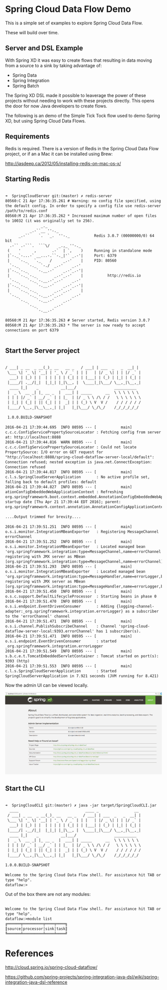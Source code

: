 # Spring Cloud Data Flow Demo
This is a simple set of examples to explore Spring Cloud Data Flow.

These will build over time.

## Server and DSL Example

With Spring XD it was easy to create flows that resulting in data moving from a source to a sink by taking advantage of:

- Spring Data
- Spring Integration
- Spring Batch

The Spring XD DSL made it possible to leaverage the power of these projects without needing to work with these projects directly. This opens the door for now Java developers to create flows.

The following is an demo of the Simple Tick Tock flow used to demo Spring XD, but using Spring Cloud Data Flows.

## Requirements

Redis is required. There is a version of Redis in the Spring Cloud Data Flow project, or if an a Mac it can be installed using Brew:

http://jasdeep.ca/2012/05/installing-redis-on-mac-os-x/

## Starting Redis

```shell

➜  SpringCloudServer git:(master) ✗ redis-server
80560:C 21 Apr 17:36:35.261 # Warning: no config file specified, using the default config. In order to specify a config file use redis-server /path/to/redis.conf
80560:M 21 Apr 17:36:35.262 * Increased maximum number of open files to 10032 (it was originally set to 256).
                _._                                                  
           _.-``__ ''-._                                             
      _.-``    `.  `_.  ''-._           Redis 3.0.7 (00000000/0) 64 bit
  .-`` .-```.  ```\/    _.,_ ''-._                                   
 (    '      ,       .-`  | `,    )     Running in standalone mode
 |`-._`-...-` __...-.``-._|'` _.-'|     Port: 6379
 |    `-._   `._    /     _.-'    |     PID: 80560
  `-._    `-._  `-./  _.-'    _.-'                                   
 |`-._`-._    `-.__.-'    _.-'_.-'|                                  
 |    `-._`-._        _.-'_.-'    |           http://redis.io        
  `-._    `-._`-.__.-'_.-'    _.-'                                   
 |`-._`-._    `-.__.-'    _.-'_.-'|                                  
 |    `-._`-._        _.-'_.-'    |                                  
  `-._    `-._`-.__.-'_.-'    _.-'                                   
      `-._    `-.__.-'    _.-'                                       
          `-._        _.-'                                           
              `-.__.-'                                               

80560:M 21 Apr 17:36:35.263 # Server started, Redis version 3.0.7
80560:M 21 Apr 17:36:35.263 * The server is now ready to accept connections on port 6379


```

## Start the Server project

```shell

/ ___| _ __  _ __(_)_ __   __ _   / ___| | ___  _   _  __| |
 \___ \| '_ \| '__| | '_ \ / _` | | |   | |/ _ \| | | |/ _` |
  ___) | |_) | |  | | | | | (_| | | |___| | (_) | |_| | (_| |
 |____/| .__/|_|  |_|_| |_|\__, |  \____|_|\___/ \__,_|\__,_|
  ____ |_|    _          __|___/                 __________
 |  _ \  __ _| |_ __ _  |  ___| | _____      __  \ \ \ \ \ \
 | | | |/ _` | __/ _` | | |_  | |/ _ \ \ /\ / /   \ \ \ \ \ \
 | |_| | (_| | || (_| | |  _| | | (_) \ V  V /    / / / / / /
 |____/ \__,_|\__\__,_| |_|   |_|\___/ \_/\_/    /_/_/_/_/_/

 1.0.0.BUILD-SNAPSHOT

2016-04-21 17:39:44.695  INFO 80595 --- [           main] c.c.c.ConfigServicePropertySourceLocator : Fetching config from server at: http://localhost:8888
2016-04-21 17:39:44.816  WARN 80595 --- [           main] c.c.c.ConfigServicePropertySourceLocator : Could not locate PropertySource: I/O error on GET request for "http://localhost:8888/spring-cloud-dataflow-server-local/default": Connection refused; nested exception is java.net.ConnectException: Connection refused
2016-04-21 17:39:44.817  INFO 80595 --- [           main] c.l.s.SpringCloudServerApplication       : No active profile set, falling back to default profiles: default
2016-04-21 17:39:44.827  INFO 80595 --- [           main] ationConfigEmbeddedWebApplicationContext : Refreshing org.springframework.boot.context.embedded.AnnotationConfigEmbeddedWebApplicationContext@69bc62e9: startup date [Thu Apr 21 17:39:44 EDT 2016]; parent: org.springframework.context.annotation.AnnotationConfigApplicationContext@58ef44f5

....Output trimmed for brevity....

2016-04-21 17:39:51.251  INFO 80595 --- [           main] o.s.i.monitor.IntegrationMBeanExporter   : Registering MessageChannel errorChannel
2016-04-21 17:39:51.252  INFO 80595 --- [           main] o.s.i.monitor.IntegrationMBeanExporter   : Located managed bean 'org.springframework.integration:type=MessageChannel,name=errorChannel': registering with JMX server as MBean [org.springframework.integration:type=MessageChannel,name=errorChannel]
2016-04-21 17:39:51.293  INFO 80595 --- [           main] o.s.i.monitor.IntegrationMBeanExporter   : Located managed bean 'org.springframework.integration:type=MessageHandler,name=errorLogger,bean=internal': registering with JMX server as MBean [org.springframework.integration:type=MessageHandler,name=errorLogger,bean=internal]
2016-04-21 17:39:51.450  INFO 80595 --- [           main] o.s.c.support.DefaultLifecycleProcessor  : Starting beans in phase 0
2016-04-21 17:39:51.470  INFO 80595 --- [           main] o.s.i.endpoint.EventDrivenConsumer       : Adding {logging-channel-adapter:_org.springframework.integration.errorLogger} as a subscriber to the 'errorChannel' channel
2016-04-21 17:39:51.471  INFO 80595 --- [           main] o.s.i.channel.PublishSubscribeChannel    : Channel 'spring-cloud-dataflow-server-local:9393.errorChannel' has 1 subscriber(s).
2016-04-21 17:39:51.471  INFO 80595 --- [           main] o.s.i.endpoint.EventDrivenConsumer       : started _org.springframework.integration.errorLogger
2016-04-21 17:39:51.549  INFO 80595 --- [           main] s.b.c.e.t.TomcatEmbeddedServletContainer : Tomcat started on port(s): 9393 (http)
2016-04-21 17:39:51.553  INFO 80595 --- [           main] c.l.s.SpringCloudServerApplication       : Started SpringCloudServerApplication in 7.921 seconds (JVM running for 8.421)

```

Now the admin UI can be viewed locally.

![alt text](admin-ui.png "Admin UI")

## Start the CLI

```shell

➜  SpringCloudCLI git:(master) ✗ java -jar target/SpringCloudCLI.jar   
  ____                              ____ _                __
 / ___| _ __  _ __(_)_ __   __ _   / ___| | ___  _   _  __| |
 \___ \| '_ \| '__| | '_ \ / _` | | |   | |/ _ \| | | |/ _` |
  ___) | |_) | |  | | | | | (_| | | |___| | (_) | |_| | (_| |
 |____/| .__/|_|  |_|_| |_|\__, |  \____|_|\___/ \__,_|\__,_|
  ____ |_|    _          __|___/                 __________
 |  _ \  __ _| |_ __ _  |  ___| | _____      __  \ \ \ \ \ \
 | | | |/ _` | __/ _` | | |_  | |/ _ \ \ /\ / /   \ \ \ \ \ \
 | |_| | (_| | || (_| | |  _| | | (_) \ V  V /    / / / / / /
 |____/ \__,_|\__\__,_| |_|   |_|\___/ \_/\_/    /_/_/_/_/_/

1.0.0.BUILD-SNAPSHOT

Welcome to the Spring Cloud Data Flow shell. For assistance hit TAB or type "help".
dataflow:>

```

Out of the box there are not any modules:

```shell

Welcome to the Spring Cloud Data Flow shell. For assistance hit TAB or type "help".
dataflow:>module list
╔══════╤═════════╤════╤════╗
║source│processor│sink│task║
╚══════╧═════════╧════╧════╝

```



# References

http://cloud.spring.io/spring-cloud-dataflow/

https://github.com/spring-projects/spring-integration-java-dsl/wiki/spring-integration-java-dsl-reference
